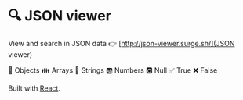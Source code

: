 # 🔍 JSON viewer

View and search in JSON data 👉 [http://json-viewer.surge.sh/](JSON viewer)

🌿 Objects
👪 Arrays
🔢 Strings
🆎 Numbers
🅾️ Null
✅ True
❌ False

Built with [React](https://facebook.github.io/react/).


